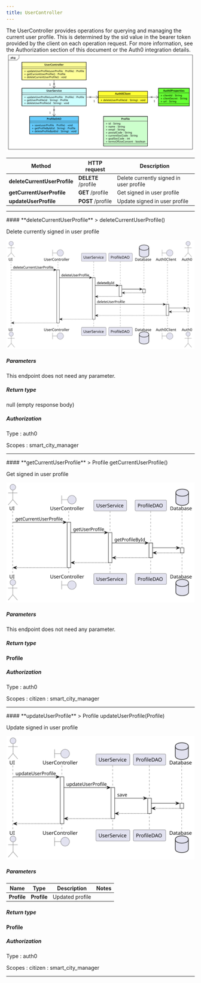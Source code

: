 ```yaml
---
title: UserController
---
```


The UserController provides operations for querying and managing the current user profile. This is determined by the sid value in the bearer token provided by the client on each operation request. For more information, see the Authorization section of this document or the Auth0 integration details.  ![class diagram](/diagrams/classDiagrams/User.svg) 

| Method | HTTP request | Description |
|------------- | ------------- | -------------|
| **deleteCurrentUserProfile** | **DELETE** /profile | Delete currently signed in user profile |
| **getCurrentUserProfile** | **GET** /profile | Get signed in user profile |
| **updateUserProfile** | **POST** /profile | Update signed in user profile |



<hr/>
#### **deleteCurrentUserProfile**
> deleteCurrentUserProfile()

Delete currently signed in user profile

![sequence diagram](/diagrams/UserController-deleteCurrentUserProfile-sequence.svg)

##### Parameters
This endpoint does not need any parameter.

##### Return type

null (empty response body)

##### Authorization


Type
: auth0

Scopes
: smart_city_manager


<hr/>
#### **getCurrentUserProfile**
> Profile getCurrentUserProfile()

Get signed in user profile

![sequence diagram](/diagrams/UserController-getCurrentUserProfile-sequence.svg)

##### Parameters
This endpoint does not need any parameter.

##### Return type

**Profile**

##### Authorization


Type
: auth0

Scopes
: citizen
: smart_city_manager


<hr/>
#### **updateUserProfile**
> Profile updateUserProfile(Profile)

Update signed in user profile

![sequence diagram](/diagrams/UserController-updateUserProfile-sequence.svg)

##### Parameters

|Name | Type | Description  | Notes |
|------------- | ------------- | ------------- | -------------|
| **Profile** | **Profile**| Updated profile | |

##### Return type

**Profile**

##### Authorization


Type
: auth0

Scopes
: citizen
: smart_city_manager

<hr/>